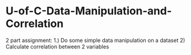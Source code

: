 # U-of-C-Data-Manipulation-and-Correlation
2 part assignment:  1.)  Do some simple data manipulation on a dataset  2)  Calculate correlation between 2 variables
